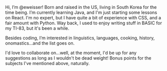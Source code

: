 Hi, I’m @eweisser! Born and raised in the US, living in South Korea for the time being.
I’m currently learning Java, and I'm just starting some lessons on React. I'm no expert, but I have quite a bit of experience with CSS, and a fair amount with Python.
Way back, I used to enjoy writing stuff in BASIC for my TI-83, but it's been a while.

Besides coding, I’m interested in linguistics, languages, cooking, history, onomastics...and the list goes on.

I'd love to collaborate on...well, at the moment, I'd be up for any suggestions as long as I wouldn't be dead weight! Bonus points for the subjects I've mentioned above, naturally.

<!---
eweisser/eweisser is a ✨ special ✨ repository because its `README.md` (this file) appears on your GitHub profile.
You can click the Preview link to take a look at your changes.
--->
